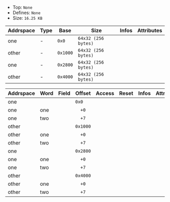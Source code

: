 * Top:     `None`
* Defines: `None`
* Size:    `16.25 KB`

| Addrspace | Type | Base     | Size                | Infos | Attributes |
| --------- | ---- | -------- | ------------------- | ----- | ---------- |
| one       | -    | `0x0`    | `64x32 (256 bytes)` |       |            |
| other     | -    | `0x1000` | `64x32 (256 bytes)` |       |            |
| one       | -    | `0x2800` | `64x32 (256 bytes)` |       |            |
| other     | -    | `0x4000` | `64x32 (256 bytes)` |       |            |


| Addrspace | Word | Field | Offset   | Access | Reset | Infos | Attributes |
| --------- | ---- | ----- | -------- | ------ | ----- | ----- | ---------- |
| one       |      |       | `0x0`    |        |       |       |            |
| one       | one  |       | `  +0`   |        |       |       |            |
| one       | two  |       | `  +7`   |        |       |       |            |
| other     |      |       | `0x1000` |        |       |       |            |
| other     | one  |       | `  +0`   |        |       |       |            |
| other     | two  |       | `  +7`   |        |       |       |            |
| one       |      |       | `0x2800` |        |       |       |            |
| one       | one  |       | `  +0`   |        |       |       |            |
| one       | two  |       | `  +7`   |        |       |       |            |
| other     |      |       | `0x4000` |        |       |       |            |
| other     | one  |       | `  +0`   |        |       |       |            |
| other     | two  |       | `  +7`   |        |       |       |            |
